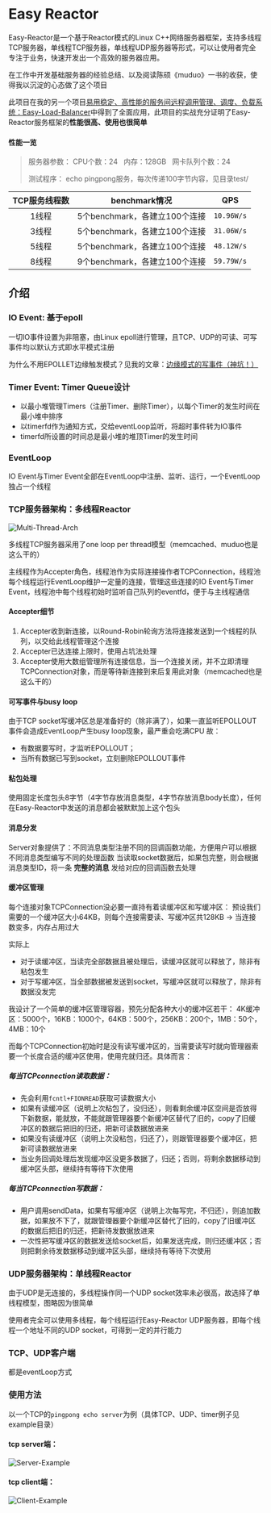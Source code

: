 # Easy Reactor

Easy-Reactor是一个基于Reactor模式的Linux C++网络服务器框架，支持多线程TCP服务器，单线程TCP服务器，单线程UDP服务器等形式，可以让使用者完全专注于业务，快速开发出一个高效的服务器应用。

在工作中开发基础服务器的经验总结、以及阅读陈硕《muduo》一书的收获，使得我以沉淀的心态做了这个项目

此项目在我的另一个项目[易用稳定、高性能的服务间远程调用管理、调度、负载系统：Easy-Load-Balancer][1]中得到了全面应用，此项目的实战充分证明了Easy-Reactor服务框架的**性能很高、使用也很简单**

[1]: https://github.com/LeechanX/Easy-Load-Balancer

#### 性能一览

>服务器参数：
>CPU个数：24   内存：128GB   网卡队列个数：24
>
>测试程序：
>echo pingpong服务，每次传递100字节内容，见目录test/

| TCP服务线程数 |  benchmark情况 |  QPS |
| :-----: | :-----: | :-----: |
|1线程|5个benchmark，各建立100个连接| `10.96W/s` |
|3线程|5个benchmark，各建立100个连接| `31.06W/s` |
|5线程|5个benchmark，各建立100个连接| `48.12W/s` |
|8线程|9个benchmark，各建立100个连接| `59.79W/s` |

## 介绍

### IO Event: 基于epoll

一切IO事件设置为非阻塞，由Linux epoll进行管理，且TCP、UDP的可读、可写事件均以默认方式即水平模式注册

为什么不用EPOLLET边缘触发模式？见我的文章：[边缘模式的写事件（神坑！）][2]

[2]: http://ec18ca33.wiz03.com/share/s/3I6cEP3LBkz72L4E1Y1Wmgi51eyPsS1W-4r625pXha0VtIjQ

### Timer Event: Timer Queue设计

- 以最小堆管理Timers（注册Timer、删除Timer），以每个Timer的发生时间在最小堆中排序
- 以timerfd作为通知方式，交给eventLoop监听，将超时事件转为IO事件
- timerfd所设置的时间总是最小堆的堆顶Timer的发生时间

### EventLoop

IO Event与Timer Event全部在EventLoop中注册、监听、运行，一个EventLoop独占一个线程

### TCP服务器架构：多线程Reactor

![Multi-Thread-Arch](pictures/multi-thread-arch.png)

多线程TCP服务器采用了one loop per thread模型（memcached、muduo也是这么干的）

主线程作为Accepter角色，线程池作为实际连接操作者TCPConnection，线程池每个线程运行EventLoop维护一定量的连接，管理这些连接的IO Event与Timer Event，线程池中每个线程初始时监听自己队列的eventfd，便于与主线程通信

#### Accepter细节
1. Accepter收到新连接，以Round-Robin轮询方法将连接发送到一个线程的队列，以交给此线程管理这个连接
2. Accepter已达连接上限时，使用占坑法处理
3. Accepter使用大数组管理所有连接信息，当一个连接关闭，并不立即清理TCPConnection对象，而是等待新连接到来后复用此对象（memcached也是这么干的）

#### 可写事件与busy loop
由于TCP socket写缓冲区总是准备好的（除非满了），如果一直监听EPOLLOUT事件会造成EventLoop产生busy loop现象，最严重会吃满CPU
故：
- 有数据要写时，才监听EPOLLOUT；
- 当所有数据已写到socket，立刻删除EPOLLOUT事件

#### 粘包处理
使用固定长度包头8字节（4字节存放消息类型，4字节存放消息body长度），任何在Easy-Reactor中发送的消息都会被默默加上这个包头

#### 消息分发
Server对象提供了：不同消息类型注册不同的回调函数功能，方便用户可以根据不同消息类型编写不同的处理函数
当读取socket数据后，如果包完整，则会根据消息类型ID，将一条 **完整的消息** 发给对应的回调函数去处理

#### 缓冲区管理
每个连接对象TCPConnection没必要一直持有着读缓冲区和写缓冲区：
预设我们需要的一个缓冲区大小64KB，则每个连接需要读、写缓冲区共128KB -> 当连接数变多，内存占用过大

实际上
- 对于读缓冲区，当读完全部数据且被处理后，读缓冲区就可以释放了，除非有粘包发生
- 对于写缓冲区，当全部数据被发送到socket，写缓冲区就可以释放了，除非有数据没发完

我设计了一个简单的缓冲区管理容器，预先分配各种大小的缓冲区若干：
4K缓冲区：5000个，16KB：1000个，64KB：500个，256KB：200个，1MB：50个，4MB：10个

而每个TCPConnection初始时是没有读写缓冲区的，当需要读写时就向管理器索要一个长度合适的缓冲区使用，使用完就归还。具体而言：

##### 每当TCPconnection读取数据：
- 先会利用`fcntl+FIONREAD`获取可读数据大小
- 如果有读缓冲区（说明上次粘包了，没归还），则看剩余缓冲区空间是否放得下新数据，能就放，不能就跟管理器要个新缓冲区替代了旧的，copy了旧缓冲区的数据后把旧的归还，把新可读数据放进来
- 如果没有读缓冲区（说明上次没粘包，归还了），则跟管理器要个缓冲区，把新可读数据放进来
- 当业务回调处理后发现缓冲区没更多数据了，归还；否则，将剩余数据移动到缓冲区头部，继续持有等待下次使用

##### 每当TCPconnection写数据：
- 用户调用sendData，如果有写缓冲区（说明上次每写完，不归还），则追加数据，如果放不下了，就跟管理器要个新缓冲区替代了旧的，copy了旧缓冲区的数据后把旧的归还，把新待发数据放进来
- 一次性把写缓冲区的数据发送给socket后，如果发送完成，则归还缓冲区；否则把剩余待发数据移动到缓冲区头部，继续持有等待下次使用

### UDP服务器架构：单线程Reactor

由于UDP是无连接的，多线程操作同一个UDP socket效率未必很高，故选择了单线程模型，图略因为很简单

使用者完全可以使用多线程，每个线程运行Easy-Reactor UDP服务器，即每个线程一个地址不同的UDP socket，可得到一定的并行能力

### TCP、UDP客户端

都是eventLoop方式

### 使用方法

以一个TCP的`pingpong echo server`为例（具体TCP、UDP、timer例子见example目录）

#### tcp server端：
![Server-Example](pictures/server-example.png)

#### tcp client端：
![Client-Example](pictures/client-example.png)
